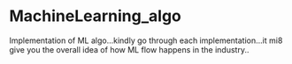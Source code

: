 # MachineLearning_algo
Implementation of ML algo...kindly go through each implementation...it mi8 give you the overall idea of how ML flow happens in the industry..

